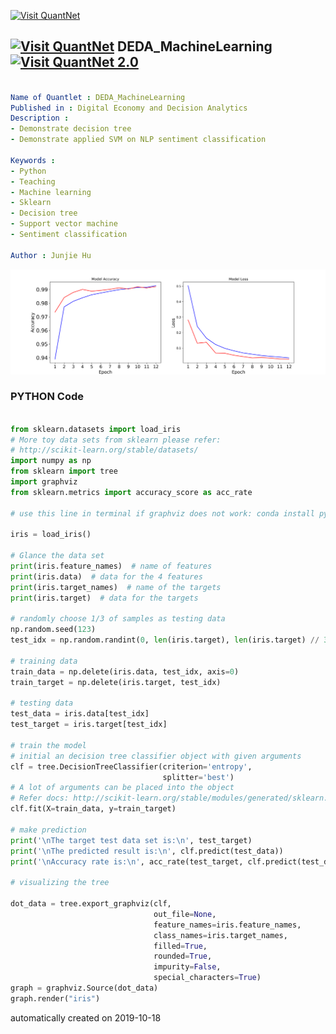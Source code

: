 [<img src="https://github.com/QuantLet/Styleguide-and-FAQ/blob/master/pictures/banner.png" width="888" alt="Visit QuantNet">](http://quantlet.de/)

## [<img src="https://github.com/QuantLet/Styleguide-and-FAQ/blob/master/pictures/qloqo.png" alt="Visit QuantNet">](http://quantlet.de/) **DEDA_MachineLearning** [<img src="https://github.com/QuantLet/Styleguide-and-FAQ/blob/master/pictures/QN2.png" width="60" alt="Visit QuantNet 2.0">](http://quantlet.de/)

```yaml

Name of Quantlet : DEDA_MachineLearning
Published in : Digital Economy and Decision Analytics
Description :
- Demonstrate decision tree 
- Demonstrate applied SVM on NLP sentiment classification

Keywords :
- Python
- Teaching
- Machine learning
- Sklearn
- Decision tree
- Support vector machine
- Sentiment classification

Author : Junjie Hu

```

![Picture1](trainning_process_plot.png)

### PYTHON Code
```python

from sklearn.datasets import load_iris
# More toy data sets from sklearn please refer:
# http://scikit-learn.org/stable/datasets/
import numpy as np
from sklearn import tree
import graphviz
from sklearn.metrics import accuracy_score as acc_rate

# use this line in terminal if graphviz does not work: conda install python-graphviz 

iris = load_iris()

# Glance the data set
print(iris.feature_names)  # name of features
print(iris.data)  # data for the 4 features
print(iris.target_names)  # name of the targets
print(iris.target)  # data for the targets

# randomly choose 1/3 of samples as testing data
np.random.seed(123)
test_idx = np.random.randint(0, len(iris.target), len(iris.target) // 3)

# training data
train_data = np.delete(iris.data, test_idx, axis=0)
train_target = np.delete(iris.target, test_idx)

# testing data
test_data = iris.data[test_idx]
test_target = iris.target[test_idx]

# train the model
# initial an decision tree classifier object with given arguments
clf = tree.DecisionTreeClassifier(criterion='entropy',
                                  splitter='best')
# A lot of arguments can be placed into the object
# Refer docs: http://scikit-learn.org/stable/modules/generated/sklearn.tree.DecisionTreeClassifier.html#sklearn.tree.DecisionTreeClassifier
clf.fit(X=train_data, y=train_target)

# make prediction
print('\nThe target test data set is:\n', test_target)
print('\nThe predicted result is:\n', clf.predict(test_data))
print('\nAccuracy rate is:\n', acc_rate(test_target, clf.predict(test_data)))

# visualizing the tree

dot_data = tree.export_graphviz(clf,
                                out_file=None,
                                feature_names=iris.feature_names,
                                class_names=iris.target_names,
                                filled=True,
                                rounded=True,
                                impurity=False,
                                special_characters=True)
graph = graphviz.Source(dot_data)
graph.render("iris")

```

automatically created on 2019-10-18